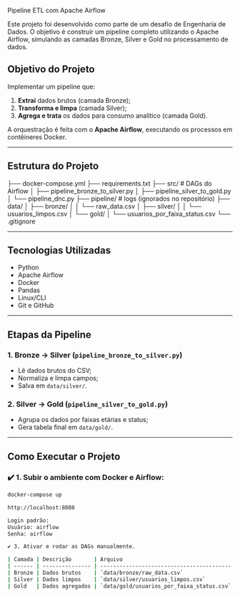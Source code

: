 Pipeline ETL com Apache Airflow

Este projeto foi desenvolvido como parte de um desafio de Engenharia de Dados. O objetivo é construir um pipeline completo utilizando o Apache Airflow, simulando as camadas Bronze, Silver e Gold no processamento de dados.

## Objetivo do Projeto

Implementar um pipeline que:
1. **Extrai** dados brutos (camada Bronze);
2. **Transforma e limpa** (camada Silver);
3. **Agrega e trata** os dados para consumo analítico (camada Gold).

A orquestração é feita com o **Apache Airflow**, executando os processos em contêineres Docker.

---

## Estrutura do Projeto

├── docker-compose.yml
├── requirements.txt
├── src/ # DAGs do Airflow
│ ├── pipeline_bronze_to_silver.py
│ ├── pipeline_silver_to_gold.py
│ └── pipeline_dnc.py
├── pipeline/ # logs (ignorados no repositório)
├── data/
│ ├── bronze/
│ │ └── raw_data.csv
│ ├── silver/
│ │ └── usuarios_limpos.csv
│ └── gold/
│ └── usuarios_por_faixa_status.csv
└── .gitignore


---

##  Tecnologias Utilizadas

- Python  
- Apache Airflow  
- Docker  
- Pandas  
- Linux/CLI  
- Git e GitHub  

---

##  Etapas da Pipeline

###  1. Bronze → Silver (`pipeline_bronze_to_silver.py`)
- Lê dados brutos do CSV;
- Normaliza e limpa campos;
- Salva em `data/silver/`.

###  2. Silver → Gold (`pipeline_silver_to_gold.py`)
- Agrupa os dados por faixas etárias e status;
- Gera tabela final em `data/gold/`.

---

##  Como Executar o Projeto

### ✔️ 1. Subir o ambiente com Docker e Airflow:

```bash
docker-compose up

http://localhost:8080

Login padrão:
Usuário: airflow
Senha: airflow

✔️ 3. Ativar e rodar as DAGs manualmente.

| Camada | Descrição       | Arquivo                                   |
| ------ | --------------- | ----------------------------------------- |
| Bronze | Dados brutos    | `data/bronze/raw_data.csv`                |
| Silver | Dados limpos    | `data/silver/usuarios_limpos.csv`         |
| Gold   | Dados agregados | `data/gold/usuarios_por_faixa_status.csv` |








